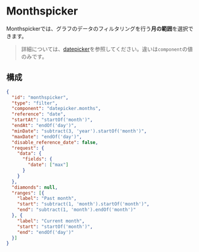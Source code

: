 # Monthspicker

Monthspickerでは、グラフのデータのフィルタリングを行う**月の範囲**を選択できます。

> 詳細については、[datepicker](/jp/technical/sdk/app/dynamic_parameters/list/datepicker)を参照してください。違いは`component`の値のみです。


## 構成
```json
{
  "id": "monthspicker",
  "type": "filter",
  "component": "datepicker.months",
  "reference": "date",
  "startAt": "startOf('month')",
  "endAt": "endOf('day')",
  "minDate": "subtract(3, 'year').startOf('month')",
  "maxDate": "endOf('day')",
  "disable_reference_date": false,
  "request": {
    "data": {
      "fields": {
        "date": ["max"]
      }
    }
  },
  "diamonds": null,
  "ranges": [{
    "label": "Past month",
    "start": "subtract(1, 'month').startOf('month')",
    "end": "subtract(1, 'month').endOf('month')"
  }, {
    "label": "Current month",
    "start": "startOf('month')",
    "end": "endOf('day')"
  }]
}
```
